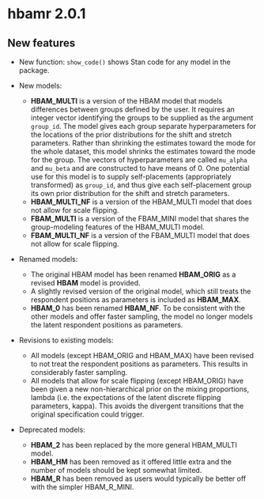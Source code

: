 # hbamr 2.0.1

## New features

-   New function: `show_code()` shows Stan code for any model in the package.
-   New models:
    -   **HBAM_MULTI** is a version of the HBAM model that models differences between groups defined by the user. It requires an integer vector identifying the groups to be supplied as the argument `group_id`. The model gives each group separate hyperparameters for the locations of the prior distributions for the shift and stretch parameters. Rather than shrinking the estimates toward the mode for the whole dataset, this model shrinks the estimates toward the mode for the group. The vectors of hyperparameters are called `mu_alpha` and `mu_beta` and are constructed to have means of 0. One potential use for this model is to supply self-placements (appropriately transformed) as `group_id`, and thus give each self-placement group its own prior distribution for the shift and stretch parameters.
    -   **HBAM_MULTI_NF** is a version of the HBAM_MULTI model that does not allow for scale flipping.
    -   **FBAM_MULTI** is a version of the FBAM_MINI model that shares the group-modeling features of the HBAM_MULTI model.
    -   **FBAM_MULTI_NF** is a version of the FBAM_MULTI model that does not allow for scale flipping.
-   Renamed models:
    -   The original HBAM model has been renamed **HBAM_ORIG** as a revised **HBAM** model is provided. 
    -   A slightly revised version of the original model, which still treats the respondent positions as parameters is included as **HBAM_MAX**.
    -   **HBAM_0** has been renamed **HBAM_NF**. To be consistent with the other models and offer faster sampling, the model no longer models the latent respondent positions as parameters.
- Revisions to existing models:
    -   All models (except HBAM_ORIG and HBAM_MAX) have been revised to not treat the respondent positions as parameters. This results in considerably faster sampling. 
    -   All models that allow for scale flipping (except HBAM_ORIG) have been given a new non-hierarchical prior on the mixing proportions, lambda (i.e. the expectations of the latent discrete flipping parameters, kappa). This avoids the divergent transitions that the original specification could trigger. 

-   Deprecated models:
    -   **HBAM_2** has been replaced by the more general HBAM_MULTI model.
    -   **HBAM_HM** has been removed as it offered little extra and the number of models should be kept somewhat limited.
    -   **HBAM_R** has been removed as users would typically be better off with the simpler HBAM_R_MINI.



